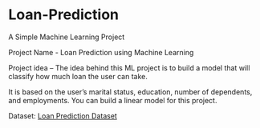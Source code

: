 # Loan-Prediction
A Simple Machine Learning Project

Project Name - Loan Prediction using Machine Learning

Project idea – The idea behind this ML project is to build a model that will classify how much loan the user can take.

It is based on the user’s marital status, education, number of dependents, and employments. You can build a linear model for this project.

Dataset: <a href=" https://www.kaggle.com/altruistdelhite04/loan-prediction-problem-dataset">Loan Prediction Dataset<a>
